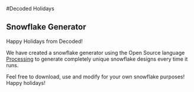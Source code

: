 #Decoded Holidays

## Snowflake Generator

Happy Holidays from Decoded!

We have created a snowflake generator using the Open Source language [Processing](https://processing.org/) to generate completely unique snowflake designs every time it runs. 

Feel free to download, use and modify for your own snowflake purposes! Happy holidays!
